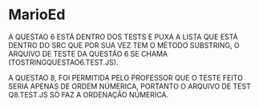 # MarioEd

A QUESTAO 6 ESTÁ DENTRO DOS TESTS E PUXA A LISTA QUE ESTÁ DENTRO DO SRC QUE POR SUA VEZ TEM O MÉTODO SUBSTRING,
O ARQUIVO DE TESTE DA QUESTÃO 6 SE CHAMA (TOSTRINGQUESTAO6.TEST.JS).

A QUESTAO 8, FOI PERMITIDA PELO PROFESSOR QUE O TESTE FEITO SERIA APENAS DE ORDEM NÚMERICA, PORTANTO O ARQUIVO DE TEST Q8.TEST.JS SÓ FAZ A ORDENAÇÃO NÚMERICA.

